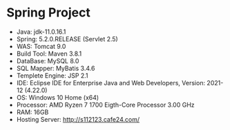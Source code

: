 # Spring Project
- Java: jdk-11.0.16.1
- Spring: 5.2.0.RELEASE (Servlet 2.5)
- WAS: Tomcat 9.0
- Build Tool: Maven 3.8.1
- DataBase: MySQL 8.0
- SQL Mapper: MyBatis 3.4.6
- Templete Engine: JSP 2.1
- IDE: Eclipse IDE for Enterprise Java and Web Developers, Version: 2021-12 (4.22.0)
- OS: Windows 10 Home (x64)
- Processor: AMD Ryzen 7 1700 Eigth-Core Processor 3.00 GHz
- RAM: 16GB
- Hosting Server: http://s112123.cafe24.com/

